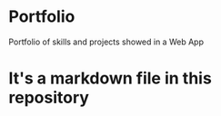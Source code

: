 # Portfolio
Portfolio of skills and projects showed in a Web App
# It's a markdown file in this repository
